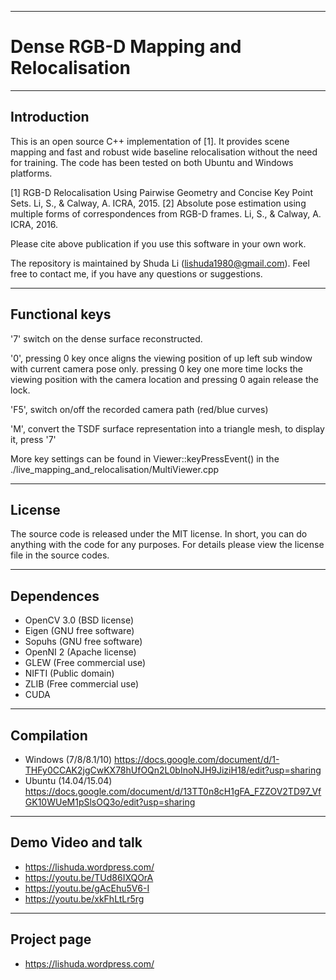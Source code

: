 -------------------------------------------------------------------------------
# Dense RGB-D Mapping and Relocalisation                            
-------------------------------------------------------------------------------

## Introduction

This is an open source C++ implementation of [1]. It provides scene mapping and 
fast and robust wide baseline relocalisation without the need for training. The 
code has been tested on both Ubuntu and Windows platforms.

[1] RGB-D Relocalisation Using Pairwise Geometry and Concise Key Point Sets. 
Li, S., & Calway, A. ICRA, 2015. 
[2] Absolute pose estimation using multiple forms of correspondences from RGB-D frames. 
Li, S., & Calway, A. ICRA, 2016. 

Please cite above publication if you use this software in your own 
work.

The repository is maintained by Shuda Li (lishuda1980@gmail.com). Feel free to contact
me, if you have any questions or suggestions.

-------------------------------------------------------------------------------

## Functional keys

'7'  switch on the dense surface reconstructed.

'0', pressing 0 key once aligns the viewing position of up left sub window with current camera pose only.
     pressing 0 key one more time locks the viewing position with the camera location and pressing 0 again release the lock. 
	 
'F5', switch on/off the recorded camera path (red/blue curves)

'M', convert the TSDF surface representation into a triangle mesh, to display it, press '7'  

More key settings can be found in Viewer::keyPressEvent() in the ./live_mapping_and_relocalisation/MultiViewer.cpp 

-------------------------------------------------------------------------------

## License

The source code is released under the MIT license. In short, you can do 
anything with the code for any purposes. For details please view the license file 
in the source codes.

-------------------------------------------------------------------------------

## Dependences

- OpenCV 3.0 (BSD license)
- Eigen (GNU free software)
- Sopuhs (GNU free software)
- OpenNI 2 (Apache license)
- GLEW (Free commercial use)
- NIFTI (Public domain)
- ZLIB (Free commercial use)
- CUDA

-------------------------------------------------------------------------------

## Compilation

- Windows (7/8/8.1/10)
  https://docs.google.com/document/d/1-THFy0CCAK2jgCwKX78hUfOQn2L0bInoNJH9JiziH18/edit?usp=sharing
- Ubuntu (14.04/15.04)
  https://docs.google.com/document/d/13TT0n8cH1gFA_FZZOV2TD97_VfGK10WUeM1pSlsOQ3o/edit?usp=sharing
  
-------------------------------------------------------------------------------

## Demo Video and talk

- https://lishuda.wordpress.com/
- https://youtu.be/TUd86IXQOrA
- https://youtu.be/gAcEhu5V6-I
- https://youtu.be/xkFhLtLr5rg  

-------------------------------------------------------------------------------

## Project page
- https://lishuda.wordpress.com/